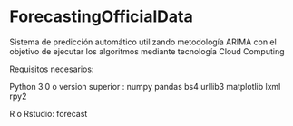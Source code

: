 # ForecastingOfficialData
Sistema de predicción automático utilizando metodología ARIMA con el objetivo de ejecutar los algoritmos mediante tecnología Cloud Computing

Requisitos necesarios:

Python 3.0 o version superior :
numpy
pandas
bs4
urllib3
matplotlib
lxml
rpy2

R o Rstudio:
forecast

